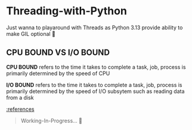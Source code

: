 # Threading-with-Python

Just wanna to playaround with Threads as Python 3.13 provide ability to make GIL optional 🤯

## CPU BOUND VS I/O BOUND

**CPU BOUND** refers to the time it takes to complete a task, job, process is primarily determined by the speed of CPU 

**I/O BOUND** refers to the time it takes to complete a task, job, process is primarily determined by the speed of I/O subsytem such as reading data from a disk

[:references](https://stackoverflow.com/questions/868568/what-do-the-terms-cpu-bound-and-i-o-bound-mean)




> Working-In-Progress... 🔨

